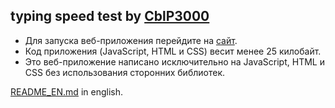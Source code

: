 ## typing speed test by [CblP3000](https://github.com/CblP3000)
* Для запуска веб-приложения перейдите на [сайт](https://cblp3000.github.io/typing-speed-test/).
* Код приложения (JavaScript, HTML и CSS) весит менее 25 килобайт.
* Это веб-приложение написано исключительно на JavaScript, HTML и CSS без использования сторонних библиотек.

[README_EN.md](README_EN.md) in english.